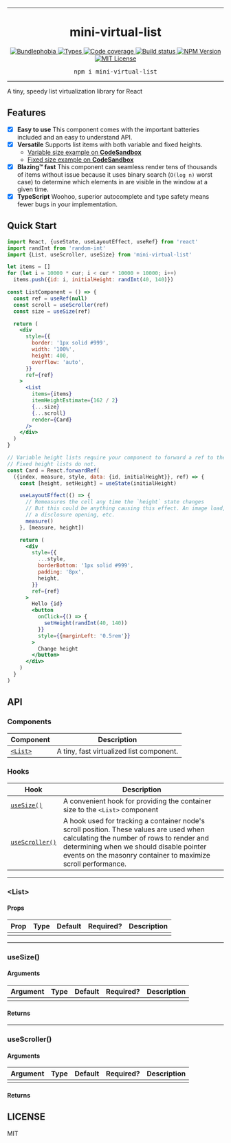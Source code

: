 <hr>
<div align="center">
  <h1 align="center">
    mini-virtual-list
  </h1>
</div>

<p align="center">
  <a href="https://bundlephobia.com/result?p=mini-virtual-list">
    <img alt="Bundlephobia" src="https://img.shields.io/bundlephobia/minzip/mini-virtual-list?style=for-the-badge&labelColor=24292e">
  </a>
  <a aria-label="Types" href="https://www.npmjs.com/package/mini-virtual-list">
    <img alt="Types" src="https://img.shields.io/npm/types/mini-virtual-list?style=for-the-badge&labelColor=24292e">
  </a>
  <a aria-label="Code coverage report" href="https://codecov.io/gh/jaredLunde/mini-virtual-list">
    <img alt="Code coverage" src="https://img.shields.io/codecov/c/gh/jaredLunde/mini-virtual-list?style=for-the-badge&labelColor=24292e">
  </a>
  <a aria-label="Build status" href="https://travis-ci.com/jaredLunde/mini-virtual-list">
    <img alt="Build status" src="https://img.shields.io/travis/com/jaredLunde/mini-virtual-list?style=for-the-badge&labelColor=24292e">
  </a>
  <a aria-label="NPM version" href="https://www.npmjs.com/package/mini-virtual-list">
    <img alt="NPM Version" src="https://img.shields.io/npm/v/mini-virtual-list?style=for-the-badge&labelColor=24292e">
  </a>
  <a aria-label="License" href="https://jaredlunde.mit-license.org/">
    <img alt="MIT License" src="https://img.shields.io/npm/l/mini-virtual-list?style=for-the-badge&labelColor=24292e">
  </a>
</p>

<pre align="center">npm i mini-virtual-list</pre>
<hr>

A tiny, speedy list virtualization library for React

## Features

- [x] **Easy to use** This component comes with the important batteries included and an easy to understand API.
- [x] **Versatile** Supports list items with both variable and fixed heights.
  - [Variable size example on **CodeSandbox**](https://codesandbox.io/s/mini-virtual-list-example-r7fxt?file=/src/App.js)
  - [Fixed size example on **CodeSandbox**](https://codesandbox.io/s/mini-virtual-list-fixed-example-q96ty?file=/src/App.js)
- [x] **Blazing™ fast** This component can seamless render tens of thousands of items without issue because it uses binary search (`O(log n)` worst case) to determine which elements in are visible in the window at a given time.
- [x] **TypeScript** Woohoo, superior autocomplete and type safety means fewer bugs in your implementation.

## Quick Start

```jsx harmony
import React, {useState, useLayoutEffect, useRef} from 'react'
import randInt from 'random-int'
import {List, useScroller, useSize} from 'mini-virtual-list'

let items = []
for (let i = 10000 * cur; i < cur * 10000 + 10000; i++)
  items.push({id: i, initialHeight: randInt(40, 140)})

const ListComponent = () => {
  const ref = useRef(null)
  const scroll = useScroller(ref)
  const size = useSize(ref)

  return (
    <div
      style={{
        border: '1px solid #999',
        width: '100%',
        height: 400,
        overflow: 'auto',
      }}
      ref={ref}
    >
      <List
        items={items}
        itemHeightEstimate={162 / 2}
        {...size}
        {...scroll}
        render={Card}
      />
    </div>
  )
}

// Variable height lists require your component to forward a ref to the container.
// Fixed height lists do not.
const Card = React.forwardRef(
  ({index, measure, style, data: {id, initialHeight}}, ref) => {
    const [height, setHeight] = useState(initialHeight)

    useLayoutEffect(() => {
      // Remeasures the cell any time the `height` state changes
      // But this could be anything causing this effect. An image load,
      // a disclosure opening, etc.
      measure()
    }, [measure, height])

    return (
      <div
        style={{
          ...style,
          borderBottom: '1px solid #999',
          padding: '8px',
          height,
        }}
        ref={ref}
      >
        Hello {id}
        <button
          onClick={() => {
            setHeight(randInt(40, 140))
          }}
          style={{marginLeft: '0.5rem'}}
        >
          Change height
        </button>
      </div>
    )
  }
)
```

## API

### Components

| Component         | Description                              |
| ----------------- | ---------------------------------------- |
| [`<List>`](#list) | A tiny, fast virtualized list component. |

### Hooks

| Hook                            | Description                                                                                                                                                                                                                                     |
| ------------------------------- | ----------------------------------------------------------------------------------------------------------------------------------------------------------------------------------------------------------------------------------------------- |
| [`useSize()`](#usesize)         | A convenient hook for providing the container size to the `<List>` component                                                                                                                                                                    |
| [`useScroller()`](#usescroller) | A hook used for tracking a container node's scroll position. These values are used when calculating the number of rows to render and determining when we should disable pointer events on the masonry container to maximize scroll performance. |

---

### &lt;List&gt;

#### Props

| Prop | Type | Default | Required? | Description |
| ---- | ---- | ------- | --------- | ----------- |
|      |      |         |           |             |

---

### useSize()

#### Arguments

| Argument | Type | Default | Required? | Description |
| -------- | ---- | ------- | --------- | ----------- |
|          |      |         |           |             |

#### Returns

---

### useScroller()

#### Arguments

| Argument | Type | Default | Required? | Description |
| -------- | ---- | ------- | --------- | ----------- |
|          |      |         |           |             |

#### Returns

## LICENSE

MIT

